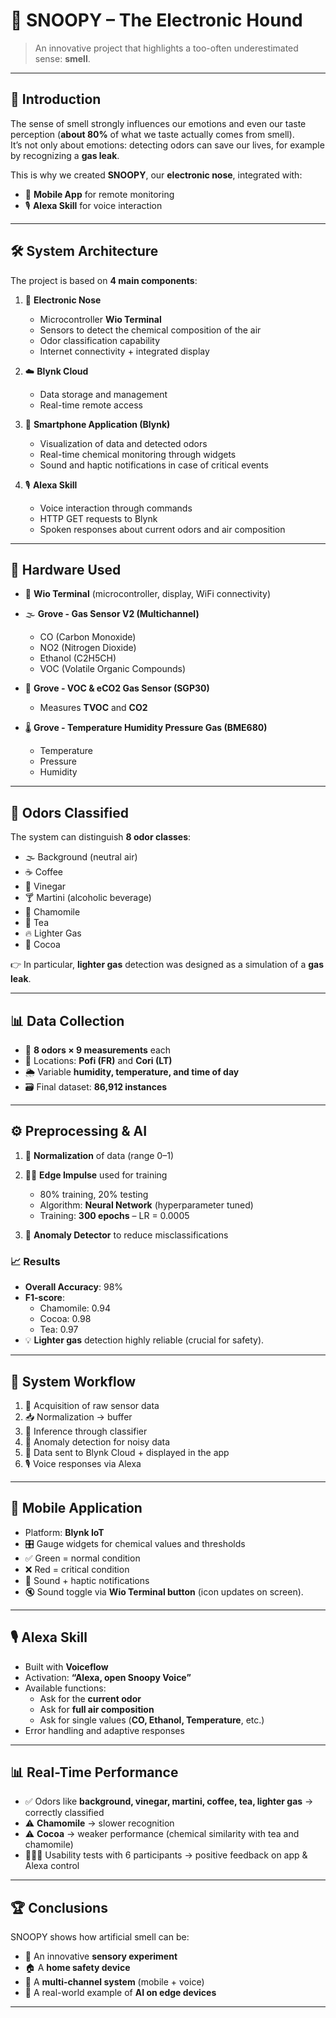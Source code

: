 # 🐶 SNOOPY – The Electronic Hound  

> An innovative project that highlights a too-often underestimated sense: **smell**.  

---

## 🌸 Introduction  

The sense of smell strongly influences our emotions and even our taste perception (**about 80%** of what we taste actually comes from smell).  
It’s not only about emotions: detecting odors can save our lives, for example by recognizing a **gas leak**.  

This is why we created **SNOOPY**, our **electronic nose**, integrated with:  
- 📱 **Mobile App** for remote monitoring  
- 🎙️ **Alexa Skill** for voice interaction  

---

## 🛠️ System Architecture  

The project is based on **4 main components**:

1. 🤖 **Electronic Nose**  
   - Microcontroller **Wio Terminal**  
   - Sensors to detect the chemical composition of the air  
   - Odor classification capability  
   - Internet connectivity + integrated display  

2. ☁️ **Blynk Cloud**  
   - Data storage and management  
   - Real-time remote access  

3. 📱 **Smartphone Application (Blynk)**  
   - Visualization of data and detected odors  
   - Real-time chemical monitoring through widgets  
   - Sound and haptic notifications in case of critical events  

4. 🎙️ **Alexa Skill**  
   - Voice interaction through commands  
   - HTTP GET requests to Blynk  
   - Spoken responses about current odors and air composition  

---

## 🔌 Hardware Used  

- 🧠 **Wio Terminal** (microcontroller, display, WiFi connectivity)  
- 🌫️ **Grove - Gas Sensor V2 (Multichannel)**  
  - CO (Carbon Monoxide)  
  - NO2 (Nitrogen Dioxide)  
  - Ethanol (C2H5CH)  
  - VOC (Volatile Organic Compounds)  

- 🌱 **Grove - VOC & eCO2 Gas Sensor (SGP30)**  
  - Measures **TVOC** and **CO2**  

- 🌡️ **Grove - Temperature Humidity Pressure Gas (BME680)**  
  - Temperature  
  - Pressure  
  - Humidity  

---

## 👃 Odors Classified  

The system can distinguish **8 odor classes**:  

- 🌫️ Background (neutral air)  
- ☕ Coffee  
- 🍶 Vinegar  
- 🍸 Martini (alcoholic beverage)  
- 🌼 Chamomile  
- 🍵 Tea  
- 🔥 Lighter Gas  
- 🍫 Cocoa  

👉 In particular, **lighter gas** detection was designed as a simulation of a **gas leak**.  

---

## 📊 Data Collection  

- 🔢 **8 odors × 9 measurements** each  
- 📍 Locations: **Pofi (FR)** and **Cori (LT)**  
- 🌦️ Variable **humidity, temperature, and time of day**  
- 🗃️ Final dataset: **86,912 instances**  

---

## ⚙️ Preprocessing & AI  

1. 🔄 **Normalization** of data (range 0–1)  
2. 🧑‍💻 **Edge Impulse** used for training  
   - 80% training, 20% testing  
   - Algorithm: **Neural Network** (hyperparameter tuned)  
   - Training: **300 epochs** – LR = 0.0005  

3. 🚨 **Anomaly Detector** to reduce misclassifications  

### 📈 Results  
- **Overall Accuracy**: 98%  
- **F1-score**:  
  - Chamomile: 0.94  
  - Cocoa: 0.98  
  - Tea: 0.97  
- 💡 **Lighter gas** detection highly reliable (crucial for safety).  

---

## 🔄 System Workflow  

1. 📡 Acquisition of raw sensor data  
2. 📥 Normalization → buffer  
3. 🤖 Inference through classifier  
4. 🚨 Anomaly detection for noisy data  
5. 📲 Data sent to Blynk Cloud + displayed in the app  
6. 🎙️ Voice responses via Alexa  

---

## 📱 Mobile Application  

- Platform: **Blynk IoT**  
- 🎛️ Gauge widgets for chemical values and thresholds  
- ✅ Green = normal condition  
- ❌ Red = critical condition  
- 🔔 Sound + haptic notifications  
- 🔇 Sound toggle via **Wio Terminal button** (icon updates on screen).  

---

## 🎙️ Alexa Skill  

- Built with **Voiceflow**  
- Activation: **“Alexa, open Snoopy Voice”**  
- Available functions:  
  - Ask for the **current odor**  
  - Ask for **full air composition**  
  - Ask for single values (**CO, Ethanol, Temperature**, etc.)  
- Error handling and adaptive responses  

---

## 📊 Real-Time Performance  

- ✅ Odors like **background, vinegar, martini, coffee, tea, lighter gas** → correctly classified  
- ⚠️ **Chamomile** → slower recognition  
- ⚠️ **Cocoa** → weaker performance (chemical similarity with tea and chamomile)  
- 🧑‍🤝‍🧑 Usability tests with 6 participants → positive feedback on app & Alexa control  

---

## 🏆 Conclusions  

SNOOPY shows how artificial smell can be:  
- 👃 An innovative **sensory experiment**  
- 🏠 A **home safety device**  
- 📲 A **multi-channel system** (mobile + voice)  
- 🤖 A real-world example of **AI on edge devices**  

---
